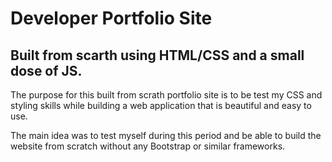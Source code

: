 # Developer Portfolio Site

## Built from scarth using HTML/CSS and a small dose of JS.

The purpose for this built from scrath portfolio site is to be test my CSS and styling skills while building a web application that is beautiful and easy to use.

The main idea was to test myself during this period and be able to build the website from scratch without any Bootstrap or similar frameworks.